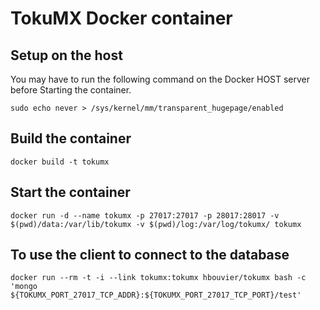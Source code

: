 # TokuMX Docker container

## Setup on the host

You may have to run the following command on the Docker HOST server before
Starting the container.

    sudo echo never > /sys/kernel/mm/transparent_hugepage/enabled

## Build the container

    docker build -t tokumx

## Start the container

    docker run -d --name tokumx -p 27017:27017 -p 28017:28017 -v $(pwd)/data:/var/lib/tokumx -v $(pwd)/log:/var/log/tokumx/ tokumx

## To use the client to connect to the database

    docker run --rm -t -i --link tokumx:tokumx hbouvier/tokumx bash -c 'mongo ${TOKUMX_PORT_27017_TCP_ADDR}:${TOKUMX_PORT_27017_TCP_PORT}/test'
